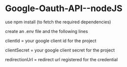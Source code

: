 # Google-Oauth-API--nodeJS


use npm install (to fetch the required dependencies)

create an .env file and the following lines


clientId = your google client id for the project

clientSecret = your google client secret for the project

redirectionUrl = redirect url registered for the credential

